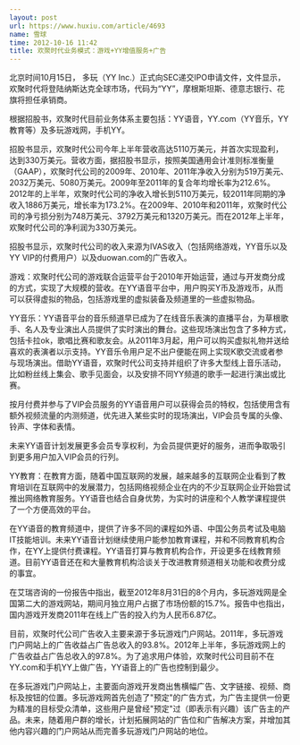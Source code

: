 ```yaml
---
layout: post
url: https://www.huxiu.com/article/4693
name: 雪球
time: 2012-10-16 11:42
title: 欢聚时代业务模式：游戏+YY增值服务+广告
---
```

北京时间10月15日， 多玩（YY Inc.）正式向SEC递交IPO申请文件，文件显示，欢聚时代将登陆纳斯达克全球市场，代码为“YY”，摩根斯坦斯、德意志银行、花旗将担任承销商。

根据招股书，欢聚时代目前业务体系主要包括：YY语音，YY.com（YY音乐，YY教育等）及多玩游戏网，手机YY。

招股书显示，欢聚时代公司今年上半年营收高达5110万美元，并首次实现盈利，达到330万美元。营收方面，据招股书显示，按照美国通用会计准则标准衡量（GAAP），欢聚时代公司的2009年、2010年、2011年净收入分别为519万美元、2032万美元、5080万美元。2009年至2011年的复合年均增长率为212.6%。2012年的上半年，欢聚时代公司的净收入增长到5110万美元，较2011年同期的净收入1886万美元，增长率为173.2%。在2009年、2010年和2011年，欢聚时代公司的净亏损分别为748万美元、3792万美元和1320万美元。而在2012年上半年，欢聚时代公司的净利润为330万美元。

招股书显示，欢聚时代公司的收入来源为IVAS收入（包括网络游戏，YY音乐以及YY VIP的付费用户）以及duowan.com的广告收入。

游戏：欢聚时代公司的游戏联合运营平台于2010年开始运营，通过与开发商分成的方式，实现了大规模的营收。在YY语音平台中，用户购买Y币及游戏币，从而可以获得虚拟的物品，包括游戏里的虚拟装备及频道里的一些虚拟物品。

YY音乐：YY语音平台的音乐频道早已成为了在线音乐表演的直播平台，为草根歌手、名人及专业演出人员提供了实时演出的舞台。这些现场演出包含了多种方式，包括卡拉ok，歌唱比赛和歌友会。从2011年3月起，用户可以购买虚拟礼物并送给喜欢的表演者以示支持。YY音乐令用户足不出户便能在网上实现K歌交流或者参与现场演出。借助YY语音，欢聚时代公司支持并组织了许多大型线上音乐活动，比如粉丝线上集会、歌手见面会，以及安排不同YY频道的歌手一起进行演出或比赛。

按月付费并参与了VIP会员服务的YY语音用户可以获得会员的特权，包括使用含有额外视频流量的内测频道，优先进入某些实时的现场演出，VIP会员专属的头像、铃声、字体和表情。

未来YY语音计划发展更多会员专享权利，为会员提供更好的服务，进而争取吸引到更多用户加入VIP会员的行列。

YY教育：在教育方面，随着中国互联网的发展，越来越多的互联网企业看到了教育培训在互联网中的发展潜力，包括网络视频企业在内的不少互联网企业开始尝试推出网络教育服务。YY语音也结合自身优势，为实时的讲座和个人教学课程提供了一个方便高效的平台。

在YY语音的教育频道中，提供了许多不同的课程如外语、中国公务员考试及电脑IT技能培训。未来YY语音计划继续使用户能参加教育课程，并和不同教育机构合作，在YY上提供付费课程。YY语音打算与教育机构合作，开设更多在线教育频道。目前YY语音还在和大量教育机构洽谈关于改进教育频道相关功能和收费分成的事宜。

在艾瑞咨询的一份报告中指出，截至2012年8月31日的8个月内，多玩游戏网是全国第二大的游戏网站，期间月独立用户占据了市场份额的15.7%。报告中也指出，国内游戏开发商2011年在线上广告的投入约为人民币6.87亿。

目前，欢聚时代公司广告收入主要来源于多玩游戏门户网站。2011年，多玩游戏门户网站上的广告收益占广告总收入的93.8%。2012年上半年，多玩游戏网上的广告收益占广告总收入的97.8%。为了追求用户体验，欢聚时代公司目前不在YY.com和手机YY上做广告，YY语音上的广告也控制到最少。

在多玩游戏门户网站上，主要面向游戏开发商出售横幅广告、文字链接、视频、商标及按钮的位置。多玩游戏网首先创造了"预定"的广告方式，为广告主提供一份更为精准的目标受众清单，这些用户是曾经"预定"过（即表示有兴趣）该广告主的产品。未来，随着用户群的增长，计划拓展网站的广告位和广告解决方案，并增加其他内容兴趣的门户网站从而完善多玩游戏门户网站的地位。

